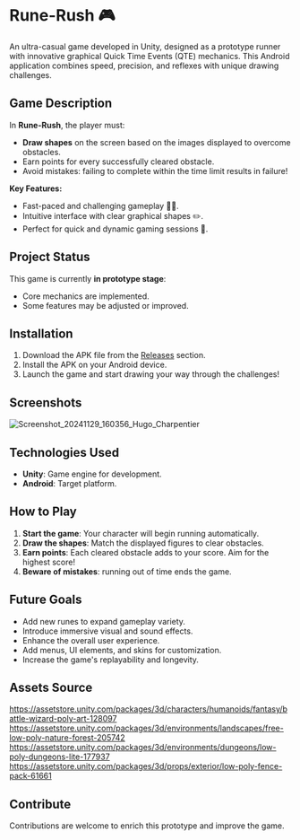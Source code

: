 # **Rune-Rush** 🎮

An ultra-casual game developed in Unity, designed as a prototype runner with innovative graphical Quick Time Events (QTE) mechanics. This Android application combines speed, precision, and reflexes with unique drawing challenges.

## **Game Description**

In **Rune-Rush**, the player must:

- **Draw shapes** on the screen based on the images displayed to overcome obstacles.
- Earn points for every successfully cleared obstacle.
- Avoid mistakes: failing to complete within the time limit results in failure!

**Key Features:**
- Fast-paced and challenging gameplay 🏃‍♂️.
- Intuitive interface with clear graphical shapes ✏️.
- Perfect for quick and dynamic gaming sessions 🚀.

## **Project Status**

This game is currently **in prototype stage**:
- Core mechanics are implemented.
- Some features may be adjusted or improved.

## **Installation**

1. Download the APK file from the [Releases](https://github.com/RatelHugo/Rune-Rush/releases) section.
2. Install the APK on your Android device.
3. Launch the game and start drawing your way through the challenges!

## **Screenshots**

![Screenshot_20241129_160356_Hugo_Charpentier](https://github.com/user-attachments/assets/fa7476e4-7d8a-4c2c-8db4-8978afe4691d)

## **Technologies Used**

- **Unity**: Game engine for development.
- **Android**: Target platform.

## **How to Play**

1. **Start the game**: Your character will begin running automatically.
2. **Draw the shapes**: Match the displayed figures to clear obstacles.
3. **Earn points**: Each cleared obstacle adds to your score. Aim for the highest score!
4. **Beware of mistakes**: running out of time ends the game.

## **Future Goals**

- Add new runes to expand gameplay variety.
- Introduce immersive visual and sound effects.
- Enhance the overall user experience.
- Add menus, UI elements, and skins for customization.
- Increase the game's replayability and longevity.

## **Assets Source**

https://assetstore.unity.com/packages/3d/characters/humanoids/fantasy/battle-wizard-poly-art-128097
https://assetstore.unity.com/packages/3d/environments/landscapes/free-low-poly-nature-forest-205742
https://assetstore.unity.com/packages/3d/environments/dungeons/low-poly-dungeons-lite-177937
https://assetstore.unity.com/packages/3d/props/exterior/low-poly-fence-pack-61661

## **Contribute**

Contributions are welcome to enrich this prototype and improve the game.
